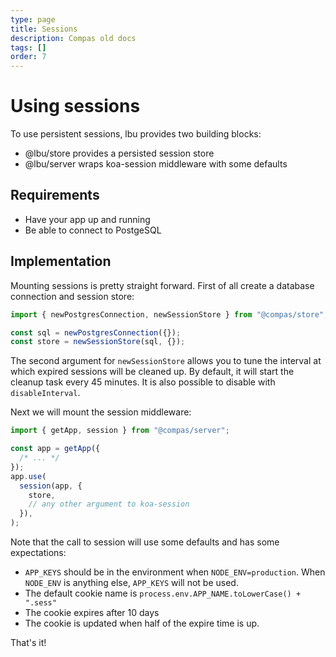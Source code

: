 ```yaml
---
type: page
title: Sessions
description: Compas old docs
tags: []
order: 7
---
```


# Using sessions

To use persistent sessions, lbu provides two building blocks:

- @lbu/store provides a persisted session store
- @lbu/server wraps koa-session middleware with some defaults

## Requirements

- Have your app up and running
- Be able to connect to PostgeSQL

## Implementation

Mounting sessions is pretty straight forward. First of all create a database
connection and session store:

```javascript
import { newPostgresConnection, newSessionStore } from "@compas/store";

const sql = newPostgresConnection({});
const store = newSessionStore(sql, {});
```

The second argument for `newSessionStore` allows you to tune the interval at
which expired sessions will be cleaned up. By default, it will start the cleanup
task every 45 minutes. It is also possible to disable with `disableInterval`.

Next we will mount the session middleware:

```javascript
import { getApp, session } from "@compas/server";

const app = getApp({
  /* ... */
});
app.use(
  session(app, {
    store,
    // any other argument to koa-session
  }),
);
```

Note that the call to session will use some defaults and has some expectations:

- `APP_KEYS` should be in the environment when `NODE_ENV=production`. When
  `NODE_ENV` is anything else, `APP_KEYS` will not be used.
- The default cookie name is `process.env.APP_NAME.toLowerCase() + ".sess"`
- The cookie expires after 10 days
- The cookie is updated when half of the expire time is up.

That's it!
